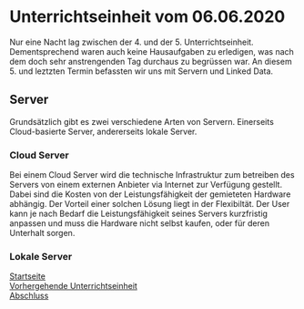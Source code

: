 # Unterrichtseinheit vom 06.06.2020

Nur eine Nacht lag zwischen der 4. und der 5. Unterrichtseinheit. Dementsprechend waren auch keine Hausaufgaben zu erledigen, was nach dem doch sehr anstrengenden Tag durchaus zu begrüssen war. An diesem 5. und leztzten Termin befassten wir uns mit Servern und Linked Data.

## Server

Grundsätzlich gibt es zwei verschiedene Arten von Servern. Einerseits Cloud-basierte Server, andererseits lokale Server. 

### Cloud Server

Bei einem Cloud Server wird die technische Infrastruktur zum betreiben des Servers von einem externen Anbieter via Internet zur Verfügung gestellt. Dabei sind die Kosten von der Leistungsfähigkeit der gemieteten Hardware abhängig. Der Vorteil einer solchen Lösung liegt in der Flexibiltät. Der User kann je nach Bedarf die Leistungsfähigkeit seines Servers kurzfristig anpassen und muss die Hardware nicht selbst kaufen, oder für deren Unterhalt sorgen. 

### Lokale Server

[Startseite](https://michaelmathys.github.io/BAIN/Lerntagebuch)  
[Vorhergehende Unterrichtseinheit](https://michaelmathys.github.io/BAIN/05062020)  
[Abschluss](https://michaelmathys.github.io/BAIN/abschluss)
